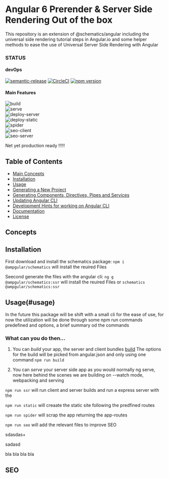 # Angular 6 Prerender & Server Side Rendering Out of the box

This repository is an extension of @schematics/angular including the universal side rendering tutorial steps in Angular.io and some helper methods to ease the use of Universal Server Side Rendering with Angular

### STATUS

#### devOps
[![semantic-release](https://img.shields.io/badge/%20%20%F0%9F%93%A6%F0%9F%9A%80-semantic--release-e10079.svg)](https://github.com/semantic-release/semantic-release)
[![CircleCI](https://circleci.com/gh/ampgular/schematics/tree/master.svg?style=svg)](https://circleci.com/gh/ampgular/schematics/tree/master)
[![npm version](https://badge.fury.io/js/%40ampgular%2Fschematics.svg)](https://badge.fury.io/js/%40ampgular%2Fschematics)

#### Main Features
![build](https://img.shields.io/badge/build-%201%2F1%20-brightgreen.svg)  
![serve](https://img.shields.io/badge/serve-%200%2F1%20-red.svg)  
![deploy-server](https://img.shields.io/badge/deployserver-%201%2F4%20-red.svg)  
![deploy-static](https://img.shields.io/badge/deploystatic-%201%2F5%20-red.svg)  
![spider](https://img.shields.io/badge/spider-%201%2F4%20-yellowgreen.svg)  
![seo-client](https://img.shields.io/badge/seoclient-%201%2F5%20-red.svg)  
![seo-server](https://img.shields.io/badge/seoserver-%201%2F5%20-red.svg)  

Net yet production ready !!!!!

## Table of Contents

* [Main Concepts](#concepts)
* [Installation](#installation)
* [Usage](#usage)
* [Generating a New Project](#generating-and-serving-an-angular-project-via-a-development-server)
* [Generating Components, Directives, Pipes and Services](#generating-components-directives-pipes-and-services)
* [Updating Angular CLI](#updating-angular-cli)
* [Development Hints for working on Angular CLI](#development-hints-for-working-on-angular-cli)
* [Documentation](#documentation)
* [License](#license)


## Concepts



## Installation

First download and install the schematics package:
`npm i @ampgular/schematics` will install the reuired Files

Seecond generate the files with the angular cli: 
`ng g  @ampgular/schematics:ssr` will install the reuired Files
or 
`schematics @ampgular/schematics:ssr`


## Usage(#usage)

In the future this package will be shift with a small cli for the ease of use, for now the utilization will be done through some npm run commands predefined and options, a brief summary od the commands

### What can you do then...

1) You can *build* your app, the server and client bundles [build](#build)
       The options for the build will be picked from angular.json
       and only using one command
       `npm run build`


2) You can *serve* your server side app as you would normally ng serve, now here behind the scenes
       we are building on --watch mode, webpacking and serving


`npm run ssr` will run client and server builds and run a express server with the

`npm run static` will creaate the static site following the predfined routes

`npm run spider` will scrap the app returning the app-routes



`npm run seo` will add the relevant files to improve SEO


sdasdas+

sadasd





 bla bla bla bla
 ## SEO
